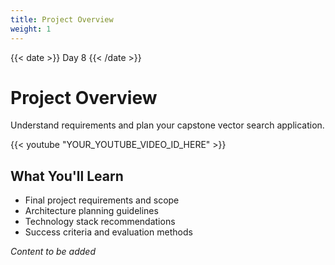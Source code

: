 ```yaml
---
title: Project Overview
weight: 1
---
```


{{< date >}} Day 8 {{< /date >}}

# Project Overview

Understand requirements and plan your capstone vector search application.

{{< youtube "YOUR_YOUTUBE_VIDEO_ID_HERE" >}}

## What You'll Learn

- Final project requirements and scope
- Architecture planning guidelines
- Technology stack recommendations
- Success criteria and evaluation methods

*Content to be added* 